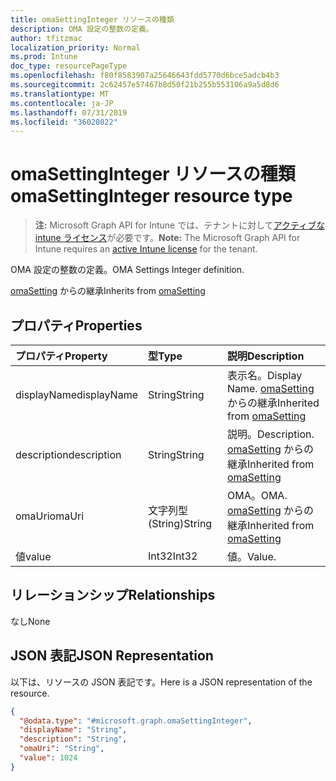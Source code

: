 ```yaml
---
title: omaSettingInteger リソースの種類
description: OMA 設定の整数の定義。
author: tfitzmac
localization_priority: Normal
ms.prod: Intune
doc_type: resourcePageType
ms.openlocfilehash: f80f8583907a25646643fdd5770d6bce5adcb4b3
ms.sourcegitcommit: 2c62457e57467b8d50f21b255b553106a9a5d8d6
ms.translationtype: MT
ms.contentlocale: ja-JP
ms.lasthandoff: 07/31/2019
ms.locfileid: "36028022"
---
```

# <a name="omasettinginteger-resource-type"></a><span data-ttu-id="e0d9f-103">omaSettingInteger リソースの種類</span><span class="sxs-lookup"><span data-stu-id="e0d9f-103">omaSettingInteger resource type</span></span>

> <span data-ttu-id="e0d9f-104">**注:** Microsoft Graph API for Intune では、テナントに対して[アクティブな intune ライセンス](https://go.microsoft.com/fwlink/?linkid=839381)が必要です。</span><span class="sxs-lookup"><span data-stu-id="e0d9f-104">**Note:** The Microsoft Graph API for Intune requires an [active Intune license](https://go.microsoft.com/fwlink/?linkid=839381) for the tenant.</span></span>

<span data-ttu-id="e0d9f-105">OMA 設定の整数の定義。</span><span class="sxs-lookup"><span data-stu-id="e0d9f-105">OMA Settings Integer definition.</span></span>


<span data-ttu-id="e0d9f-106">[omaSetting](../resources/intune-deviceconfig-omasetting.md) からの継承</span><span class="sxs-lookup"><span data-stu-id="e0d9f-106">Inherits from [omaSetting](../resources/intune-deviceconfig-omasetting.md)</span></span>

## <a name="properties"></a><span data-ttu-id="e0d9f-107">プロパティ</span><span class="sxs-lookup"><span data-stu-id="e0d9f-107">Properties</span></span>
|<span data-ttu-id="e0d9f-108">プロパティ</span><span class="sxs-lookup"><span data-stu-id="e0d9f-108">Property</span></span>|<span data-ttu-id="e0d9f-109">型</span><span class="sxs-lookup"><span data-stu-id="e0d9f-109">Type</span></span>|<span data-ttu-id="e0d9f-110">説明</span><span class="sxs-lookup"><span data-stu-id="e0d9f-110">Description</span></span>|
|:---|:---|:---|
|<span data-ttu-id="e0d9f-111">displayName</span><span class="sxs-lookup"><span data-stu-id="e0d9f-111">displayName</span></span>|<span data-ttu-id="e0d9f-112">String</span><span class="sxs-lookup"><span data-stu-id="e0d9f-112">String</span></span>|<span data-ttu-id="e0d9f-113">表示名。</span><span class="sxs-lookup"><span data-stu-id="e0d9f-113">Display Name.</span></span> <span data-ttu-id="e0d9f-114">[omaSetting](../resources/intune-deviceconfig-omasetting.md) からの継承</span><span class="sxs-lookup"><span data-stu-id="e0d9f-114">Inherited from [omaSetting](../resources/intune-deviceconfig-omasetting.md)</span></span>|
|<span data-ttu-id="e0d9f-115">description</span><span class="sxs-lookup"><span data-stu-id="e0d9f-115">description</span></span>|<span data-ttu-id="e0d9f-116">String</span><span class="sxs-lookup"><span data-stu-id="e0d9f-116">String</span></span>|<span data-ttu-id="e0d9f-117">説明。</span><span class="sxs-lookup"><span data-stu-id="e0d9f-117">Description.</span></span> <span data-ttu-id="e0d9f-118">[omaSetting](../resources/intune-deviceconfig-omasetting.md) からの継承</span><span class="sxs-lookup"><span data-stu-id="e0d9f-118">Inherited from [omaSetting](../resources/intune-deviceconfig-omasetting.md)</span></span>|
|<span data-ttu-id="e0d9f-119">omaUri</span><span class="sxs-lookup"><span data-stu-id="e0d9f-119">omaUri</span></span>|<span data-ttu-id="e0d9f-120">文字列型 (String)</span><span class="sxs-lookup"><span data-stu-id="e0d9f-120">String</span></span>|<span data-ttu-id="e0d9f-121">OMA。</span><span class="sxs-lookup"><span data-stu-id="e0d9f-121">OMA.</span></span> <span data-ttu-id="e0d9f-122">[omaSetting](../resources/intune-deviceconfig-omasetting.md) からの継承</span><span class="sxs-lookup"><span data-stu-id="e0d9f-122">Inherited from [omaSetting](../resources/intune-deviceconfig-omasetting.md)</span></span>|
|<span data-ttu-id="e0d9f-123">値</span><span class="sxs-lookup"><span data-stu-id="e0d9f-123">value</span></span>|<span data-ttu-id="e0d9f-124">Int32</span><span class="sxs-lookup"><span data-stu-id="e0d9f-124">Int32</span></span>|<span data-ttu-id="e0d9f-125">値。</span><span class="sxs-lookup"><span data-stu-id="e0d9f-125">Value.</span></span>|

## <a name="relationships"></a><span data-ttu-id="e0d9f-126">リレーションシップ</span><span class="sxs-lookup"><span data-stu-id="e0d9f-126">Relationships</span></span>
<span data-ttu-id="e0d9f-127">なし</span><span class="sxs-lookup"><span data-stu-id="e0d9f-127">None</span></span>

## <a name="json-representation"></a><span data-ttu-id="e0d9f-128">JSON 表記</span><span class="sxs-lookup"><span data-stu-id="e0d9f-128">JSON Representation</span></span>
<span data-ttu-id="e0d9f-129">以下は、リソースの JSON 表記です。</span><span class="sxs-lookup"><span data-stu-id="e0d9f-129">Here is a JSON representation of the resource.</span></span>
<!-- {
  "blockType": "resource",
  "@odata.type": "microsoft.graph.omaSettingInteger"
}
-->
``` json
{
  "@odata.type": "#microsoft.graph.omaSettingInteger",
  "displayName": "String",
  "description": "String",
  "omaUri": "String",
  "value": 1024
}
```



